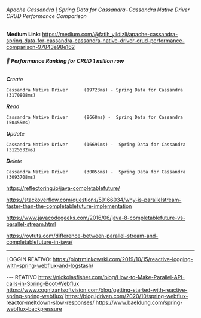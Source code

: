 ###### Apache Cassandra | Spring Data for Cassandra - Cassandra Native Driver CRUD Performance Comparison
**Medium Link:** https://medium.com/@fatih_yildizli/apache-cassandra-spring-data-for-cassandra-cassandra-native-driver-crud-performance-comparison-97843e98e162

###### **‍🗨 Performance Ranking for CRUD 1 million row**

_**C**reate_

`Cassandra Native Driver      (19723ms) -
Spring Data for Cassandra    (3170808ms)`

_**R**ead_

`Cassandra Native Driver      (8668ms) - 
Spring Data for Cassandra    (50455ms)`

_**U**pdate_

`Cassandra Native Driver      (16691ms) - 
Spring Data for Cassandra    (3125532ms)`

_**D**elete_

`Cassandra Native Driver      (30055ms) - 
Spring Data for Cassandra    (3093708ms)`


https://reflectoring.io/java-completablefuture/

https://stackoverflow.com/questions/59166034/why-is-parallelstream-faster-than-the-completablefuture-implementation

https://www.javacodegeeks.com/2016/06/java-8-completablefuture-vs-parallel-stream.html

https://roytuts.com/difference-between-parallel-stream-and-completablefuture-in-java/



-----------
LOGGIN REATIVO:
https://piotrminkowski.com/2019/10/15/reactive-logging-with-spring-webflux-and-logstash/


--- REATIVO
https://nickolasfisher.com/blog/How-to-Make-Parallel-API-calls-in-Spring-Boot-Webflux
https://www.cognizantsoftvision.com/blog/getting-started-with-reactive-spring-spring-webflux/
https://blog.jdriven.com/2020/10/spring-webflux-reactor-meltdown-slow-responses/
https://www.baeldung.com/spring-webflux-backpressure
